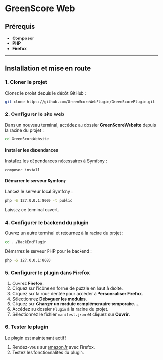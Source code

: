 # GreenScore Web

## Prérequis
- **Composer**
- **PHP** 
- **Firefox**
  
---

## Installation et mise en route

### 1. Cloner le projet
Clonez le projet depuis le dépôt GitHub :
```bash
git clone https://github.com/GreenScoreWebPlugin/GreenScorePlugin.git
```

### 2. Configurer le site web
Dans un nouveau terminal, accédez au dossier **GreenScoreWebsite** depuis la racine du projet :
```bash
cd GreenScoreWebsite
```

#### Installer les dépendances
Installez les dépendances nécessaires à Symfony :
```bash
composer install
```

#### Démarrer le serveur Symfony
Lancez le serveur local Symfony :
```bash
php -S 127.0.0.1:8000 -t public
```

Laissez ce terminal ouvert.

### 4. Configurer le backend du plugin
Ouvrez un autre terminal et retournez à la racine du projet :
```bash
cd ../BackEndPlugin
```

Démarrez le serveur PHP pour le backend :
```bash
php -S 127.0.0.1:8080
```

### 5. Configurer le plugin dans Firefox
1. Ouvrez **Firefox**.
2. Cliquez sur l’icône en forme de puzzle en haut à droite.
3. Cliquez sur la roue dentée pour accéder à **Personnaliser Firefox**.
4. Sélectionnez **Déboguer les modules**.
5. Cliquez sur **Charger un module complémentaire temporaire...**.
6. Accédez au dossier `Plugin` à la racine du projet.
7. Sélectionnez le fichier `manifest.json` et cliquez sur **Ouvrir**.

### 6. Tester le plugin
Le plugin est maintenant actif ! 

1. Rendez-vous sur [amazon.fr](https://www.amazon.fr) avec Firefox.
2. Testez les fonctionnalités du plugin.
